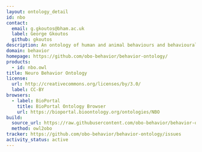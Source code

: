 ```yaml
---
layout: ontology_detail
id: nbo
contact:
  email: g.gkoutos@bham.ac.uk
  label: George Gkoutos
  github: gkoutos
description: An ontology of human and animal behaviours and behavioural phenotypes
domain: behavior
homepage: https://github.com/obo-behavior/behavior-ontology/
products:
  - id: nbo.owl
title: Neuro Behavior Ontology
license:
  url: http://creativecommons.org/licenses/by/3.0/
  label: CC-BY
browsers:
  - label: BioPortal
    title: BioPortal Ontology Browser
    url: https://bioportal.bioontology.org/ontologies/NBO
build:
  source_url: https://raw.githubusercontent.com/obo-behavior/behavior-ontology/master/nbo.owl
  method: owl2obo
tracker: https://github.com/obo-behavior/behavior-ontology/issues
activity_status: active
---
```

